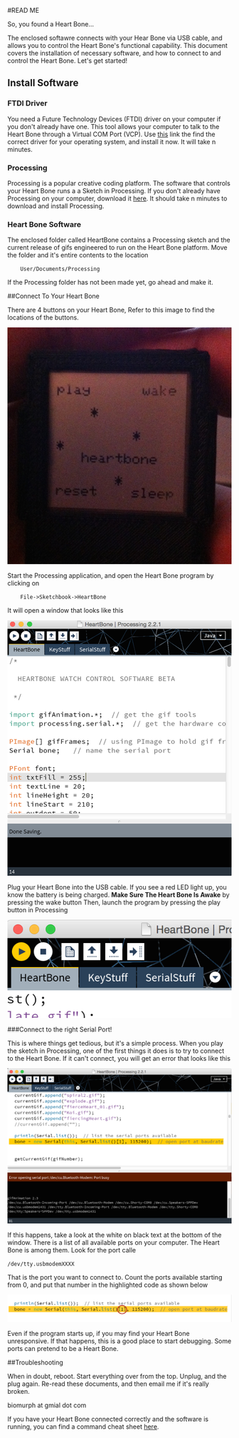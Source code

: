 #READ ME

So, you found a Heart Bone...

The enclosed softawre connects with your Hear Bone via USB cable, and allows you to control the Heart Bone's functional capability. This document covers the installation of necessary software, and how to connect to and control the Heart Bone. Let's get started!

## Install Software

### FTDI Driver 

You need a Future Technology Devices (FTDI) driver on your computer if you don't already have one. This tool allows your computer to talk to the Heart Bone through a Virtual COM Port (VCP). Use [this](http://www.ftdichip.com/Drivers/VCP.htm) link the find the correct driver for your operating system, and install it now. It will take n minutes.


### Processing

Processing is a popular creative coding platform. The software that controls your Heart Bone runs a a Sketch in Processing. If you don't already have Processing on your computer, download it [here](https://processing.org/download/). It should take n minutes to download and install Processing.

### Heart Bone Software

The enclosed folder called HeartBone contains a Processing sketch and the current release of gifs engineered to run on the Heart Bone platform. Move the folder and it's entire contents to the location

		User/Documents/Processing

If the Processing folder has not been made yet, go ahead and make it.

##Connect To Your Heart Bone

There are 4 buttons on your Heart Bone, Refer to this image to find the locations of the buttons.

![ScreenShot](images/ScreenShot.jpg)

Start the Processing application, and open the Heart Bone program by clicking on 

		File->Sketchbook->HeartBone
		
It will open a window that looks like this

![image](images/HB-Open.png)

Plug your Heart Bone into the USB cable. If you see a red LED light up, you know the battery is being charged. 
**Make Sure The Heart Bone Is Awake** by pressing the wake button
Then, launch the program by pressing the play button in Processing

![playbutton](images/PlayButton.png)

###Connect to the right Serial Port!

This is where things get tedious, but it's a simple process. When you play the sketch in Processing, one of the first things it does is to try to connect to the Heart Bone. If it can't connect, you will get an error that looks like this

![image](images/SerialPortError.png)


If this happens, take a look at the white on black text at the bottom of the window. There is a list of all available ports on your computer. The Heart Bone is among them. Look for the port calle 

	/dev/tty.usbmodemXXXX
	
That is the port you want to connect to. Count the ports available starting from 0, and put that number in the highlighted code as shown below

![image](images/PortNumber.png)

Even if the program starts up, if you may find your Heart Bone unresponsive. If that happens, this is a good place to start debugging. Some ports can pretend to be a Heart Bone.

##Troubleshooting

When in doubt, reboot. Start everything over from the top. Unplug, and the plug again. Re-read these documents, and then email me if it's really broken.

biomurph at gmial dot com

If you have your Heart Bone connected correctly and the software is running, you can find a command cheat sheet [here](https://github.com/biomurph/HeartBone/blob/master/CheatSheet.md).













 